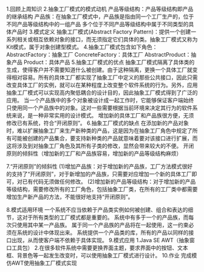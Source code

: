 1.回顾上周知识
2.抽象工厂模式的模式动机
	产品等级结构：产品等级结构即产品的继承结构
	产品族：在抽象工厂模式中，产品族是指由同一个工厂生产的，位于不同产品等级结构中的一组产品
	多个位于不同产品等级结构中属于不同类型的具体产品时
3.模式定义
	 抽象工厂模式(Abstract Factory Pattern)：提供一个创建一系列相关或相互依赖对象的接口，而无须指定它们具体的类。抽象工厂模式又称为Kit模式，属于对象创建型模式。
4.抽象工厂模式包含如下角色：
	AbstractFactory：抽象工厂
	ConcreteFactory：具体工厂
	AbstractProduct：抽象产品
	Product：具体产品
5.抽象工厂模式的优点
抽象工厂模式隔离了具体类的生成，使得客户并不需要知道什么被创建。由于这种隔离，更换一个具体工厂就变得相对容易。所有的具体工厂都实现了抽象工厂中定义的那些公共接口，因此只需改变具体工厂的实例，就可以在某种程度上改变整个软件系统的行为。另外，应用抽象工厂模式可以实现高内聚低耦合的设计目的，因此抽象工厂模式得到了广泛的应用。
当一个产品族中的多个对象被设计成一起工作时，它能够保证客户端始终只使用同一个产品族中的对象。这对一些需要根据当前环境来决定其行为的软件系统来说，是一种非常实用的设计模式。
增加新的具体工厂和产品族很方便，无须修改已有系统，符合“开闭原则”。
6.抽象工厂模式的缺点
	在添加新的产品对象时，难以扩展抽象工厂来生产新种类的产品，这是因为在抽象工厂角色中规定了所有可能被创建的产品集合，要支持新种类的产品就意味着要对该接口进行扩展，而这将涉及到对抽象工厂角色及其所有子类的修改，显然会带来较大的不便。
开闭原则的倾斜性（增加新的工厂和产品族容易，增加新的产品等级结构麻烦）


7.“开闭原则”的倾斜性
	(1)增加产品族：对于增加新的产品族，工厂方法模式很好的支持了“开闭原则”，对于新增加的产品族，只需要对应增加一个新的具体工厂即可，对已有代码无须做任何修改。
	(2)增加新的产品等级结构：对于增加新的产品等级结构，需要修改所有的工厂角色，包括抽象工厂类，在所有的工厂类中都需要增加生产新产品的方法，不能很好地支持“开闭原则”。
	
8.模式适用环境
	一个系统不应当依赖于产品类实例如何被创建、组合和表达的细节，这对于所有类型的工厂模式都是重要的。 
	系统中有多于一个的产品族，而每次只使用其中某一产品族。
	属于同一个产品族的产品将在一起使用，这一约束必须在系统的设计中体现出来。
	系统提供一个产品类的库，所有的产品以同样的接口出现，从而使客户端不依赖于具体实现。
9.模式应用
	1.Java SE AWT（抽象窗口工具包）
	2.在很多软件系统中需要更换界面主题，要求界面中的按钮、文本框、背景色等一起发生改变时，可以使用抽象工厂模式进行设计。 
10.作业
完成模仿AWT使用抽象工厂模式实现
